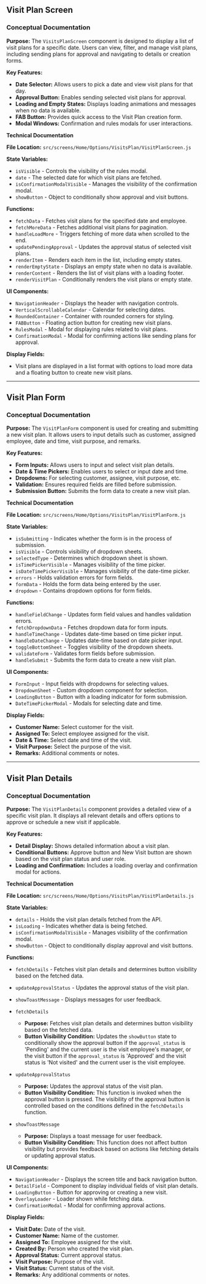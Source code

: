 
## **Visit Plan Screen**

### **Conceptual Documentation**

**Purpose:**
The `VisitsPlanScreen` component is designed to display a list of visit plans for a specific date. Users can view, filter, and manage visit plans, including sending plans for approval and navigating to details or creation forms.

**Key Features:**
- **Date Selector:** Allows users to pick a date and view visit plans for that day.
- **Approval Button:** Enables sending selected visit plans for approval.
- **Loading and Empty States:** Displays loading animations and messages when no data is available.
- **FAB Button:** Provides quick access to the Visit Plan creation form.
- **Modal Windows:** Confirmation and rules modals for user interactions.

**Technical Documentation**

**File Location:** `src/screens/Home/Options/VisitsPlan/VisitPlanScreen.js`

**State Variables:**
- `isVisible` - Controls the visibility of the rules modal.
- `date` - The selected date for which visit plans are fetched.
- `isConfirmationModalVisible` - Manages the visibility of the confirmation modal.
- `showButton` - Object to conditionally show approval and visit buttons.

**Functions:**
- `fetchData` - Fetches visit plans for the specified date and employee.
- `fetchMoreData` - Fetches additional visit plans for pagination.
- `handleLoadMore` - Triggers fetching of more data when scrolled to the end.
- `updatePendingApproval` - Updates the approval status of selected visit plans.
- `renderItem` - Renders each item in the list, including empty states.
- `renderEmptyState` - Displays an empty state when no data is available.
- `renderContent` - Renders the list of visit plans with a loading footer.
- `renderVisitPlan` - Conditionally renders the visit plans or empty state.

**UI Components:**
- `NavigationHeader` - Displays the header with navigation controls.
- `VerticalScrollableCalendar` - Calendar for selecting dates.
- `RoundedContainer` - Container with rounded corners for styling.
- `FABButton` - Floating action button for creating new visit plans.
- `RulesModal` - Modal for displaying rules related to visit plans.
- `ConfirmationModal` - Modal for confirming actions like sending plans for approval.

**Display Fields:**
- Visit plans are displayed in a list format with options to load more data and a floating button to create new visit plans.

---

## **Visit Plan Form**

### **Conceptual Documentation**

**Purpose:**
The `VisitPlanForm` component is used for creating and submitting a new visit plan. It allows users to input details such as customer, assigned employee, date and time, visit purpose, and remarks.

**Key Features:**
- **Form Inputs:** Allows users to input and select visit plan details.
- **Date & Time Pickers:** Enables users to select or input date and time.
- **Dropdowns:** For selecting customer, assignee, visit purpose, etc.
- **Validation:** Ensures required fields are filled before submission.
- **Submission Button:** Submits the form data to create a new visit plan.

**Technical Documentation**

**File Location:** `src/screens/Home/Options/VisitsPlan/VisitPlanForm.js`

**State Variables:**
- `isSubmitting` - Indicates whether the form is in the process of submission.
- `isVisible` - Controls visibility of dropdown sheets.
- `selectedType` - Determines which dropdown sheet is shown.
- `isTimePickerVisible` - Manages visibility of the time picker.
- `isDateTimePickerVisible` - Manages visibility of the date-time picker.
- `errors` - Holds validation errors for form fields.
- `formData` - Holds the form data being entered by the user.
- `dropdown` - Contains dropdown options for form fields.

**Functions:**
- `handleFieldChange` - Updates form field values and handles validation errors.
- `fetchDropdownData` - Fetches dropdown data for form inputs.
- `handleTimeChange` - Updates date-time based on time picker input.
- `handleDateChange` - Updates date-time based on date picker input.
- `toggleBottomSheet` - Toggles visibility of the dropdown sheets.
- `validateForm` - Validates form fields before submission.
- `handleSubmit` - Submits the form data to create a new visit plan.

**UI Components:**
- `FormInput` - Input fields with dropdowns for selecting values.
- `DropdownSheet` - Custom dropdown component for selection.
- `LoadingButton` - Button with a loading indicator for form submission.
- `DateTimePickerModal` - Modals for selecting date and time.

**Display Fields:**
- **Customer Name:** Select customer for the visit.
- **Assigned To:** Select employee assigned for the visit.
- **Date & Time:** Select date and time of the visit.
- **Visit Purpose:** Select the purpose of the visit.
- **Remarks:** Additional comments or notes.

---

## **Visit Plan Details**

### **Conceptual Documentation**

**Purpose:**
The `VisitPlanDetails` component provides a detailed view of a specific visit plan. It displays all relevant details and offers options to approve or schedule a new visit if applicable.

**Key Features:**
- **Detail Display:** Shows detailed information about a visit plan.
- **Conditional Buttons:** Approve button and New Visit button are shown based on the visit plan status and user role.
- **Loading and Confirmation:** Includes a loading overlay and confirmation modal for actions.

**Technical Documentation**

**File Location:** `src/screens/Home/Options/VisitsPlan/VisitPlanDetails.js`

**State Variables:**
- `details` - Holds the visit plan details fetched from the API.
- `isLoading` - Indicates whether data is being fetched.
- `isConfirmationModalVisible` - Manages visibility of the confirmation modal.
- `showButton` - Object to conditionally display approval and visit buttons.

**Functions:**
- `fetchDetails` - Fetches visit plan details and determines button visibility based on the fetched data.
- `updateApprovalStatus` - Updates the approval status of the visit plan.
- `showToastMessage` - Displays messages for user feedback.

- `fetchDetails`
  - **Purpose:** Fetches visit plan details and determines button visibility based on the fetched data.
  - **Button Visibility Condition:** Updates the `showButton` state to conditionally show the approval button if the `approval_status` is 'Pending' and the current user is the visit employee's manager, or the visit button if the `approval_status` is 'Approved' and the visit status is 'Not visited' and the current user is the visit employee.

- `updateApprovalStatus`
  - **Purpose:** Updates the approval status of the visit plan.
  - **Button Visibility Condition:** This function is invoked when the approval button is pressed. The visibility of the approval button is controlled based on the conditions defined in the `fetchDetails` function.

- `showToastMessage`
  - **Purpose:** Displays a toast message for user feedback.
  - **Button Visibility Condition:** This function does not affect button visibility but provides feedback based on actions like fetching details or updating approval status.


**UI Components:**
- `NavigationHeader` - Displays the screen title and back navigation button.
- `DetailField` - Component to display individual fields of visit plan details.
- `LoadingButton` - Button for approving or creating a new visit.
- `OverlayLoader` - Loader shown while fetching data.
- `ConfirmationModal` - Modal for confirming approval actions.

**Display Fields:**
- **Visit Date:** Date of the visit.
- **Customer Name:** Name of the customer.
- **Assigned To:** Employee assigned for the visit.
- **Created By:** Person who created the visit plan.
- **Approval Status:** Current approval status.
- **Visit Purpose:** Purpose of the visit.
- **Visit Status:** Current status of the visit.
- **Remarks:** Any additional comments or notes.

